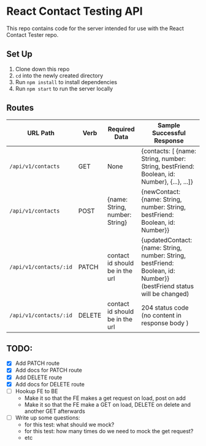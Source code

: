 # React Contact Testing API 

This repo contains code for the server intended for use with the React Contact Tester repo.

## Set Up
1. Clone down this repo 
2. `cd` into the newly created directory
3. Run `npm install` to install dependencies
4. Run `npm start` to run the server locally

## Routes

| URL Path | Verb | Required Data | Sample Successful Response |
|----------|------|-------------|----------------------|
| `/api/v1/contacts`| GET| None        | {contacts: [ {name: String, number: String, bestFriend: Boolean, id: Number}, {...}, ...]} |
| `/api/v1/contacts`| POST| {name: String, number: String} | {newContact: {name: String, number: String, bestFriend: Boolean, id: Number}} |
| `/api/v1/contacts/:id`| PATCH| contact id should be in the url | {updatedContact: {name: String, number: String, bestFriend: Boolean, id: Number}}(bestFriend status will be changed) |
| `/api/v1/contacts/:id`| DELETE| contact id should be in the url | 204 status code (no content in response body )|
 

## TODO:
- [x] Add PATCH route 
- [x] Add docs for PATCH route 
- [x] Add DELETE route
- [x] Add docs for DELETE route
- [ ] Hookup FE to BE 
  - Make it so that the FE makes a get request on load, post on add
  - Make it so that the FE make a GET on load, DELETE on delete and another GET afterwards
- [ ] Write up some questions:  
  - for this test: what should we mock?
  - for this test: how many times do we need to mock the get request? 
  - etc 

